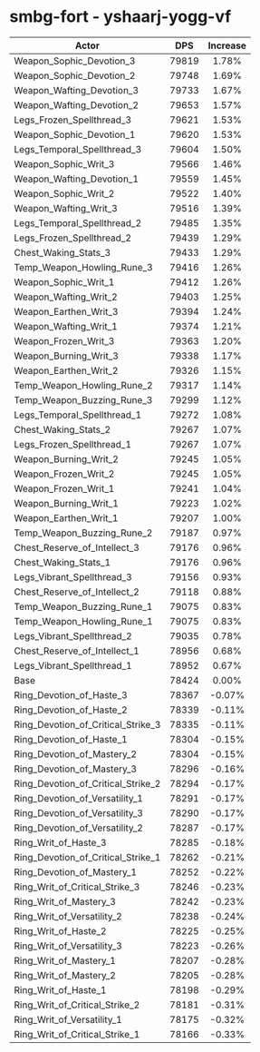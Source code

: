 # smbg-fort - yshaarj-yogg-vf
| Actor | DPS | Increase |
|---|:---:|:---:|
|Weapon_Sophic_Devotion_3|79819|1.78%|
|Weapon_Sophic_Devotion_2|79748|1.69%|
|Weapon_Wafting_Devotion_3|79733|1.67%|
|Weapon_Wafting_Devotion_2|79653|1.57%|
|Legs_Frozen_Spellthread_3|79621|1.53%|
|Weapon_Sophic_Devotion_1|79620|1.53%|
|Legs_Temporal_Spellthread_3|79604|1.50%|
|Weapon_Sophic_Writ_3|79566|1.46%|
|Weapon_Wafting_Devotion_1|79559|1.45%|
|Weapon_Sophic_Writ_2|79522|1.40%|
|Weapon_Wafting_Writ_3|79516|1.39%|
|Legs_Temporal_Spellthread_2|79485|1.35%|
|Legs_Frozen_Spellthread_2|79439|1.29%|
|Chest_Waking_Stats_3|79433|1.29%|
|Temp_Weapon_Howling_Rune_3|79416|1.26%|
|Weapon_Sophic_Writ_1|79412|1.26%|
|Weapon_Wafting_Writ_2|79403|1.25%|
|Weapon_Earthen_Writ_3|79394|1.24%|
|Weapon_Wafting_Writ_1|79374|1.21%|
|Weapon_Frozen_Writ_3|79363|1.20%|
|Weapon_Burning_Writ_3|79338|1.17%|
|Weapon_Earthen_Writ_2|79326|1.15%|
|Temp_Weapon_Howling_Rune_2|79317|1.14%|
|Temp_Weapon_Buzzing_Rune_3|79299|1.12%|
|Legs_Temporal_Spellthread_1|79272|1.08%|
|Chest_Waking_Stats_2|79267|1.07%|
|Legs_Frozen_Spellthread_1|79267|1.07%|
|Weapon_Burning_Writ_2|79245|1.05%|
|Weapon_Frozen_Writ_2|79245|1.05%|
|Weapon_Frozen_Writ_1|79241|1.04%|
|Weapon_Burning_Writ_1|79223|1.02%|
|Weapon_Earthen_Writ_1|79207|1.00%|
|Temp_Weapon_Buzzing_Rune_2|79187|0.97%|
|Chest_Reserve_of_Intellect_3|79176|0.96%|
|Chest_Waking_Stats_1|79176|0.96%|
|Legs_Vibrant_Spellthread_3|79156|0.93%|
|Chest_Reserve_of_Intellect_2|79118|0.88%|
|Temp_Weapon_Buzzing_Rune_1|79075|0.83%|
|Temp_Weapon_Howling_Rune_1|79075|0.83%|
|Legs_Vibrant_Spellthread_2|79035|0.78%|
|Chest_Reserve_of_Intellect_1|78956|0.68%|
|Legs_Vibrant_Spellthread_1|78952|0.67%|
|Base|78424|0.00%|
|Ring_Devotion_of_Haste_3|78367|-0.07%|
|Ring_Devotion_of_Haste_2|78339|-0.11%|
|Ring_Devotion_of_Critical_Strike_3|78335|-0.11%|
|Ring_Devotion_of_Haste_1|78304|-0.15%|
|Ring_Devotion_of_Mastery_2|78304|-0.15%|
|Ring_Devotion_of_Mastery_3|78296|-0.16%|
|Ring_Devotion_of_Critical_Strike_2|78294|-0.17%|
|Ring_Devotion_of_Versatility_1|78291|-0.17%|
|Ring_Devotion_of_Versatility_3|78290|-0.17%|
|Ring_Devotion_of_Versatility_2|78287|-0.17%|
|Ring_Writ_of_Haste_3|78285|-0.18%|
|Ring_Devotion_of_Critical_Strike_1|78262|-0.21%|
|Ring_Devotion_of_Mastery_1|78252|-0.22%|
|Ring_Writ_of_Critical_Strike_3|78246|-0.23%|
|Ring_Writ_of_Mastery_3|78242|-0.23%|
|Ring_Writ_of_Versatility_2|78238|-0.24%|
|Ring_Writ_of_Haste_2|78225|-0.25%|
|Ring_Writ_of_Versatility_3|78223|-0.26%|
|Ring_Writ_of_Mastery_1|78207|-0.28%|
|Ring_Writ_of_Mastery_2|78205|-0.28%|
|Ring_Writ_of_Haste_1|78198|-0.29%|
|Ring_Writ_of_Critical_Strike_2|78181|-0.31%|
|Ring_Writ_of_Versatility_1|78175|-0.32%|
|Ring_Writ_of_Critical_Strike_1|78166|-0.33%|
